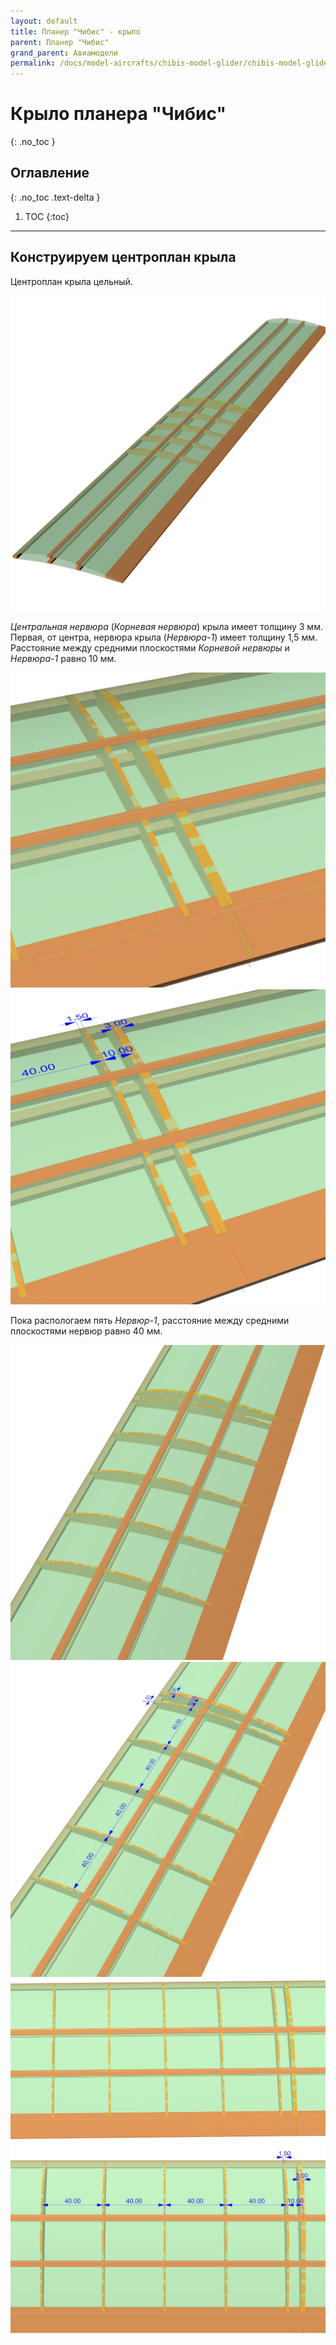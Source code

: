 ```yaml
---
layout: default
title: Планер "Чибис" - крыло
parent: Планер "Чибис"
grand_parent: Авиамодели
permalink: /docs/model-aircrafts/chibis-model-glider/chibis-model-glider-wing
---
```


# Крыло планера "Чибис"
{: .no_toc }

## Оглавление
{: .no_toc .text-delta }

1. TOC
{:toc}

---

## Конструируем центроплан крыла

Центроплан крыла цельный.

![Центроплан цельный](https://raw.githubusercontent.com/evgenvandev/just-the-docs/gh-pages/assets/images/model-aircrafts-images/chibis-model-glider/Chibis-wing-build-1.jpg "Крыло планера Чибис-1")

_Центральная нервюра_ (_Корневая нервюра_) крыла имеет толщину 3 мм. Первая, от центра, нервюра крыла (_Нервюра-1_) имеет толщину 1,5 мм. Расстояние между средними плоскостями _Корневой нервюры_ и _Нервюра-1_ равно 10 мм.

![Крыло планера "Чибис"](https://raw.githubusercontent.com/evgenvandev/just-the-docs/gh-pages/assets/images/model-aircrafts-images/chibis-model-glider/Chibis-wing-build-2.jpg "Крыло планера Чибис-2 нервюра-1 + корневая нервюра")
![Крыло планера "Чибис"](https://raw.githubusercontent.com/evgenvandev/just-the-docs/gh-pages/assets/images/model-aircrafts-images/chibis-model-glider/Chibis-wing-build-2-dimensions.jpg "Крыло планера Чибис-2 нервюра-1 + корневая нервюра")

Пока распологаем пять _Нервюр-1_, расстояние между средними плоскостями нервюр равно 40 мм.

![Крыло планера "Чибис"](https://raw.githubusercontent.com/evgenvandev/just-the-docs/gh-pages/assets/images/model-aircrafts-images/chibis-model-glider/Chibis-wing-build-3.jpg "Крыло планера Чибис-3 пять нервюр-1 + корневая нервюра")
![Крыло планера "Чибис"](https://raw.githubusercontent.com/evgenvandev/just-the-docs/gh-pages/assets/images/model-aircrafts-images/chibis-model-glider/Chibis-wing-build-3-dimensions.jpg "Крыло планера Чибис-3 пять нервюр-1 + корневая нервюра")
![Крыло планера "Чибис"](https://raw.githubusercontent.com/evgenvandev/just-the-docs/gh-pages/assets/images/model-aircrafts-images/chibis-model-glider/Chibis-wing-build-4.jpg "Крыло планера Чибис-4 пять нервюр-1 + корневая нервюра сверху")
![Крыло планера "Чибис"](https://raw.githubusercontent.com/evgenvandev/just-the-docs/gh-pages/assets/images/model-aircrafts-images/chibis-model-glider/Chibis-wing-build-4-dimensions.jpg "Крыло планера Чибис-4 пять нервюр-1 + корневая нервюра сверху")
